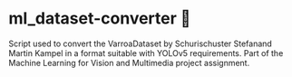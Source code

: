 # ml_dataset-converter 🐝

Script used to convert the VarroaDataset by Schurischuster Stefanand Martin Kampel in a format suitable with YOLOv5 requirements. Part of the Machine Learning for Vision and Multimedia project assignment.


